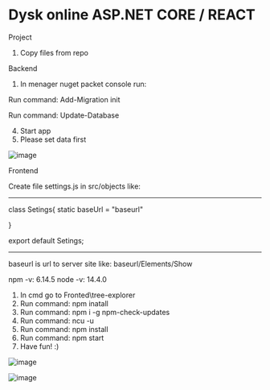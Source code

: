 # Dysk online ASP.NET CORE / REACT

Project
1.  Copy files from repo

Backend
1. In menager nuget packet console run: 

Run command: Add-Migration init

Run command: Update-Database

4. Start app
5. Please set data first

![image](https://user-images.githubusercontent.com/47826375/130889690-d0f1c302-386e-4d5b-a257-f1a44729659e.png)

Frontend

Create file settings.js in src/objects like:
_____________________________________
class Setings{
    static baseUrl = "baseurl"
    
}

export default Setings;
_____________________________________

baseurl is url to server site like: baseurl/Elements/Show

npm -v: 6.14.5
node -v: 14.4.0

1. In cmd go to Fronted\tree-explorer
2. Run command: npm inatall
3. Run command: npm i -g npm-check-updates
4. Run command: ncu -u
5. Run command: npm install
3. Run command: npm start
4. Have fun! :)


![image](https://user-images.githubusercontent.com/47826375/131267365-14391242-8f58-4fc7-acd2-322ab369782a.png)

![image](https://user-images.githubusercontent.com/47826375/131267612-ef25b18f-27fa-485c-ad8c-9f86d3bf26e0.png)

